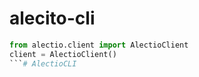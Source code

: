 # alecito-cli


```python
from alectio.client import AlectioClient
client = AlectioClient()
```# AlectioCLI
